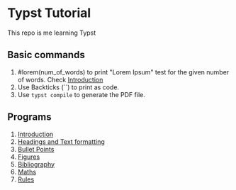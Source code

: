 # Typst Tutorial

This repo is me learning Typst

## Basic commands

1. #lorem(num_of_words) to print "Lorem Ipsum" test for the given number of words. Check [Introduction](./intro/intro.typ)
2. Use Backticks (\`\`) to print as code. 
3. Use `typst compile` to generate the PDF file. 


## Programs 

1. [Introduction](./intro/intro.typ)
2. [Headings and Text formatting](./headings/headings.typ)
3. [Bullet Points](./bullet_points/bullet_points.typ)
4. [Figures](./adding_figures/figures.md)
5. [Bibliography](./bibliography/bibliography.typ)
6. [Maths](./maths/maths.typ)
7. [Rules](./rules/rules.typ)
